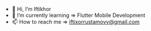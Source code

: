 - 👋 Hi, I’m Iftikhor 
- 🌱 I’m currently learning => Flutter Mobile Development
- 📫 How to reach me => iftixorrustamovv@gmail.com


<!---
IftixorRustamov/IftixorRustamov is a ✨ special ✨ repository because its `README.md` (this file) appears on your GitHub profile.
You can click the Preview link to take a look at your changes.
--->
